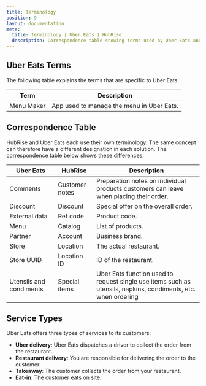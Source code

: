 ```yaml
---
title: Terminology
position: 9
layout: documentation
meta:
  title: Terminology | Uber Eats | HubRise
  description: Correspondence table showing terms used by Uber Eats and those used on HubRise for the same concept. Connect apps and synchronise your data.
---
```


## Uber Eats Terms

The following table explains the terms that are specific to Uber Eats.

| Term       | Description                               |
| ---------- | ----------------------------------------- |
| Menu Maker | App used to manage the menu in Uber Eats. |

## Correspondence Table

HubRise and Uber Eats each use their own terminology. The same concept can therefore have a different designation in each solution. The correspondence table below shows these differences.

| Uber Eats               | HubRise        | Description                                                                                                 |
|-------------------------|----------------|-------------------------------------------------------------------------------------------------------------|
| Comments                | Customer notes | Preparation notes on individual products customers can leave when placing their order.                      |
| Discount                | Discount       | Special offer on the overall order.                                                                         |
| External data           | Ref code       | Product code.                                                                                               |
| Menu                    | Catalog        | List of products.                                                                                           |
| Partner                 | Account        | Business brand.                                                                                             |
| Store                   | Location       | The actual restaurant.                                                                                      |
| Store UUID              | Location ID    | ID of the restaurant.                                                                                       |
| Utensils and condiments | Special items  | Uber Eats function used to request single use items such as utensils, napkins, condiments, etc. when ordering |

## Service Types

Uber Eats offers three types of services to its customers:

- **Uber delivery**: Uber Eats dispatches a driver to collect the order from the restaurant.
- **Restaurant delivery**: You are responsible for delivering the order to the customer.
- **Takeaway**: The customer collects the order from your restaurant.
- **Eat-in**: The customer eats on site.

